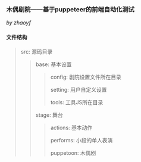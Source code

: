 ### 木偶剧院——基于puppeteer的前端自动化测试
*by zhaoyf*
#### 文件结构
> src: 源码目录
>> base: 基本设置
>>> config: 剧院设置文件所在目录
>>>
>>> setting: 用户自定义设置
>>>
>>> tools: 工具JS所在目录
>>
>> stage: 舞台
>>> actions: 基本动作
>>>
>>> performs: 小段的单人表演
>>>
>>> puppetoon: 木偶剧
